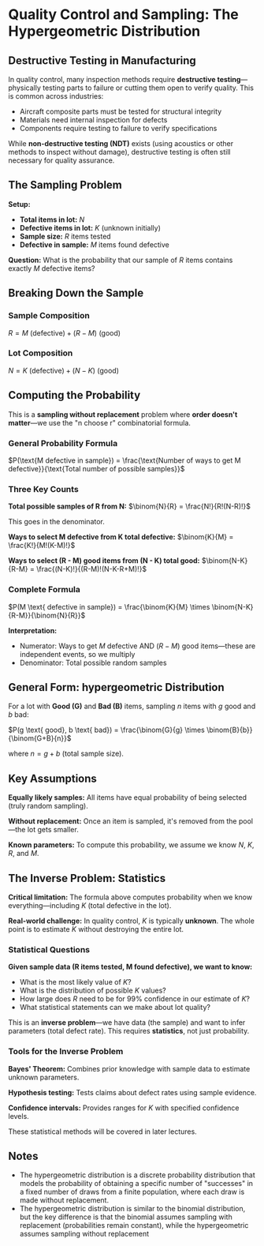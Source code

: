 # Quality Control and Sampling: The Hypergeometric Distribution

## Destructive Testing in Manufacturing

In quality control, many inspection methods require **destructive testing**—physically testing parts to failure or cutting them open to verify quality. This is common across industries:
- Aircraft composite parts must be tested for structural integrity
- Materials need internal inspection for defects
- Components require testing to failure to verify specifications

While **non-destructive testing (NDT)** exists (using acoustics or other methods to inspect without damage), destructive testing is often still necessary for quality assurance.

## The Sampling Problem

**Setup:**
- **Total items in lot:** $N$
- **Defective items in lot:** $K$ (unknown initially)
- **Sample size:** $R$ items tested
- **Defective in sample:** $M$ items found defective

**Question:** What is the probability that our sample of $R$ items contains exactly $M$ defective items?

## Breaking Down the Sample

### Sample Composition
$R = M \text{ (defective)} + (R - M) \text{ (good)}$

### Lot Composition
$N = K \text{ (defective)} + (N - K) \text{ (good)}$

## Computing the Probability

This is a **sampling without replacement** problem where **order doesn't matter**—we use the "n choose r" combinatorial formula.

### General Probability Formula

$P(\text{M defective in sample}) = \frac{\text{Number of ways to get M defective}}{\text{Total number of possible samples}}$

### Three Key Counts

**Total possible samples of R from N:**
$\binom{N}{R} = \frac{N!}{R!(N-R)!}$

This goes in the denominator.

**Ways to select M defective from K total defective:**
$\binom{K}{M} = \frac{K!}{M!(K-M)!}$

**Ways to select (R - M) good items from (N - K) total good:**
$\binom{N-K}{R-M} = \frac{(N-K)!}{(R-M)!(N-K-R+M)!}$

### Complete Formula

$P(M \text{ defective in sample}) = \frac{\binom{K}{M} \times \binom{N-K}{R-M}}{\binom{N}{R}}$

**Interpretation:**
- Numerator: Ways to get $M$ defective AND $(R-M)$ good items—these are independent events, so we multiply
- Denominator: Total possible random samples

## General Form: hypergeometric Distribution

For a lot with **Good (G)** and **Bad (B)** items, sampling $n$ items with $g$ good and $b$ bad:

$P(g \text{ good}, b \text{ bad}) = \frac{\binom{G}{g} \times \binom{B}{b}}{\binom{G+B}{n}}$

where $n = g + b$ (total sample size).

## Key Assumptions

**Equally likely samples:** All items have equal probability of being selected (truly random sampling).

**Without replacement:** Once an item is sampled, it's removed from the pool—the lot gets smaller.

**Known parameters:** To compute this probability, we assume we know $N$, $K$, $R$, and $M$.

## The Inverse Problem: Statistics

**Critical limitation:** The formula above computes probability when we know everything—including $K$ (total defective in the lot).

**Real-world challenge:** In quality control, $K$ is typically **unknown**. The whole point is to estimate $K$ without destroying the entire lot.

### Statistical Questions

**Given sample data (R items tested, M found defective), we want to know:**
- What is the most likely value of $K$?
- What is the distribution of possible $K$ values?
- How large does $R$ need to be for 99% confidence in our estimate of $K$?
- What statistical statements can we make about lot quality?

This is an **inverse problem**—we have data (the sample) and want to infer parameters (total defect rate). This requires **statistics**, not just probability.

### Tools for the Inverse Problem

**Bayes' Theorem:** Combines prior knowledge with sample data to estimate unknown parameters.

**Hypothesis testing:** Tests claims about defect rates using sample evidence.

**Confidence intervals:** Provides ranges for $K$ with specified confidence levels.

These statistical methods will be covered in later lectures.

## Notes

- The hypergeometric distribution is a discrete probability distribution that models the probability of obtaining a specific number of "successes" in a fixed number of draws from a finite population, where each draw is made without replacement.
- The hypergeometric distribution is similar to the binomial distribution, but the key difference is that the binomial assumes sampling with replacement (probabilities remain constant), while the hypergeometric assumes sampling without replacement
